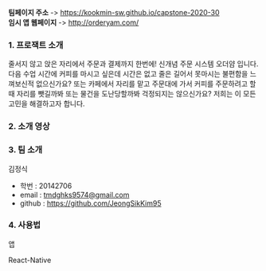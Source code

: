 **팀페이지 주소** -> https://kookmin-sw.github.io/capstone-2020-30  
**임시 앱 웹페이지** -> http://orderyam.com/

### 1. 프로잭트 소개

줄서지 않고 앉은 자리에서 주문과 결제까지 한번에! 신개념 주문 시스템 오더얌 입니다. 다음 수업 시간에 커피를 마시고 싶은데 시간은 없고 줄은 길어서 못마시는 불편함을 느껴보신적 없으신가요? 또는 카페에서 자리를 맡고 주문대에 가서 커피를 주문하려고 할 때 자리를 뺏길까봐 또는 물건을 도난당할까봐 걱정되지는 않으신가요? 저희는 이 모든 고민을 해결하고자 합니다.  


### 2. 소개 영상



### 3. 팀 소개

김정식

 * 학번 : 20142706
 * email : tmdghks9574@gmail.com
 * github : https://github.com/JeongSikKim95

### 4. 사용법

앱

React-Native 
